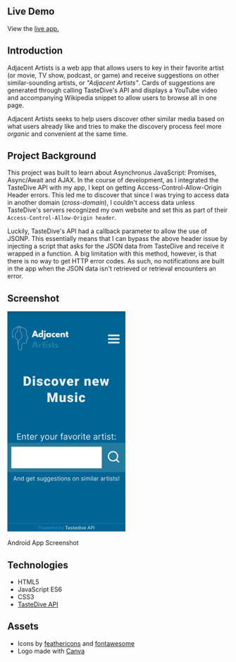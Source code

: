 ## Live Demo
View the [live app.](https://theianmilan.github.io/avion/Avion%20Projects/Adjacent%20Artists/index.html)

## Introduction

Adjacent Artists is a web app that allows users to key in their favorite artist (or movie, TV show, podcast, or game) and receive suggestions on other similar-sounding artists, or *"Adjacent Artists"*. Cards of suggestions are generated through calling TasteDive's API and displays a YouTube video and accompanying Wikipedia snippet to allow users to browse all in one page. 

Adjacent Artists seeks to help users discover other similar media based on what users already like and tries to make the discovery process feel more *organic* and convenient at the same time.

## Project Background

This project was built to learn about Asynchronus JavaScript: Promises, Async/Await and AJAX. In the course of development, as I integrated the TasteDive API with my app, I kept on getting Access-Control-Allow-Origin Header errors. This led me to discover that since I was trying to access data in another domain (*cross-domain*), I couldn't access data unless TasteDive's servers recognized my own website and set this as part of their `Access-Control-Allow-Origin header`.

Luckily, TasteDive's API had a callback parameter to allow the use of JSONP. This essentially means that I can bypass the above header issue by injecting a script that asks for the JSON data from TasteDive and receive it wrapped in a function. A big limitation with this method, however, is that there is no way to get HTTP error codes. As such, no notifications are built in the app when the JSON data isn't retrieved or retrieval encounters an error.

## Screenshot

<p float = 'left'>
    <img src="https://github.com/theIanMilan/avion/blob/main/Avion%20Projects/Adjacent%20Artists/assets/images/android_app_screenshot.jpg" alt="App on Android" width="268" height="500">
</p>
Android App Screenshot

## Technologies

* HTML5
* JavaScript ES6
* CSS3
* [TasteDive API](https://tastedive.com/read/api)

## Assets
* Icons by [feathericons](https://feathericons.com/) and [fontawesome](https://fontawesome.com/)
* Logo made with [Canva](https://www.canva.com/)
